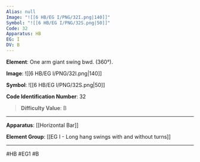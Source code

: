 ```yaml
---
Alias: null
Image: "![[6 HB/EG I/PNG/32I.png|140]]"
Symbol: "![[6 HB/EG I/PNG/32S.png|50]]"
Code: 32
Apparatus: HB
EG: I
DV: B
---
```

**Element**: One arm giant swing bwd. (360°).

**Image**:
![[6 HB/EG I/PNG/32I.png|140]]

**Symbol**:
![[6 HB/EG I/PNG/32S.png|50]]

**Code Identification Number**: 32

>**Difficulty Value**: B

___
**Apparatus**: [[Horizontal Bar]]

**Element Group**: [[EG I - Long hang swings with and without turns]]
___
#HB #EG1 #B
